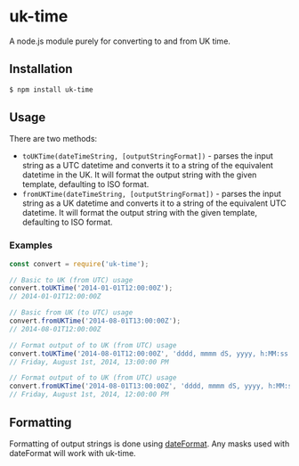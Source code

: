# uk-time

A node.js module purely for converting to and from UK time.

## Installation

```bash
$ npm install uk-time
```

## Usage

There are two methods:

* `toUKTime(dateTimeString, [outputStringFormat])` - parses the input string as a UTC datetime and converts it to a string of the equivalent datetime in the UK. It will format the output string with the given template, defaulting to ISO format.
* `fromUKTime(dateTimeString, [outputStringFormat])` - parses the input string as a UK datetime and converts it to a string of the equivalent UTC datetime. It will format the output string with the given template, defaulting to ISO format.

### Examples
```js
const convert = require('uk-time');

// Basic to UK (from UTC) usage
convert.toUKTime('2014-01-01T12:00:00Z');
// 2014-01-01T12:00:00Z

// Basic from UK (to UTC) usage
convert.fromUKTime('2014-08-01T13:00:00Z');
// 2014-08-01T12:00:00Z

// Format output of to UK (from UTC) usage
convert.toUKTime('2014-08-01T12:00:00Z', 'dddd, mmmm dS, yyyy, h:MM:ss TT');
// Friday, August 1st, 2014, 13:00:00 PM

// Format output of to UK (from UTC) usage
convert.fromUKTime('2014-08-01T13:00:00Z', 'dddd, mmmm dS, yyyy, h:MM:ss TT');
// Friday, August 1st, 2014, 12:00:00 PM
```
## Formatting

Formatting of output strings is done using [dateFormat](https://github.com/felixge/node-dateformat). Any masks used with dateFormat will work with uk-time.
